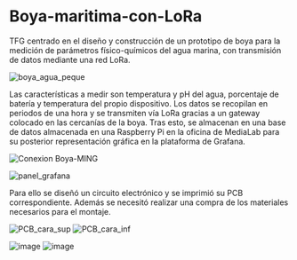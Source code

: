 # Boya-maritima-con-LoRa
TFG centrado en el diseño y construcción de un prototipo de boya para la medición de parámetros físico-químicos del agua marina, con transmisión de datos mediante una red LoRa.

![boya_agua_peque](https://github.com/user-attachments/assets/fa909ff4-5f92-4ebe-89ff-84fea697f854)

Las características a medir son temperatura y pH del agua, porcentaje de batería y temperatura del propio dispositivo. Los datos se recopilan en periodos de una hora y se transmiten vía LoRa gracias a un gateway colocado en las cercanías de la boya. Tras esto, se almacenan en una base de datos almacenada en una Raspberry Pi en la oficina de MediaLab para su posterior representación gráfica en la plataforma de Grafana.

![Conexion Boya-MING](https://github.com/user-attachments/assets/8c233aaf-3678-4992-8813-2bcc23d62345)

![panel_grafana](https://github.com/user-attachments/assets/81616e53-7fbc-4d7c-8aea-87844fd75e47)

Para ello se diseñó un circuito electrónico y se imprimió su PCB correspondiente. Además se necesitó realizar una compra de los materiales necesarios para el montaje.

![PCB_cara_sup](https://github.com/user-attachments/assets/5bcfa18c-a5ad-4067-8768-e1b0c5fe70a5)
![PCB_cara_inf](https://github.com/user-attachments/assets/ef988f03-2d90-48e2-99ad-00eddd866b0f)

![image](https://github.com/user-attachments/assets/981e18e5-a724-4e6c-a4c9-dd72b210f996)
![image](https://github.com/user-attachments/assets/60ed96b4-3c9f-449c-9501-46a356fda897)


